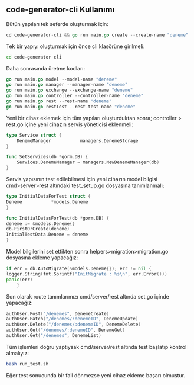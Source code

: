 ## code-generator-cli Kullanımı

Bütün yapıları tek seferde oluşturmak için:
```go
cd code-generator-cli && go run main.go create --create-name "deneme"
```

Tek bir yapıyı oluşturmak için önce cli klasörüne girilmeli:
```bash
cd code-generator cli
```
Daha sonrasında üretme kodları:
```go
go run main.go model --model-name "deneme"
go run main.go manager --manager-name "deneme"
go run main.go exchange --exchange-name "deneme"
go run main.go controller --controller-name "deneme"
go run main.go rest --rest-name "deneme"
go run main.go restTest --rest-test-name "deneme"
```
Yeni bir cihaz eklemek için tüm yapıları oluşturduktan sonra;
controller > rest.go içine yeni cihazın servis yöneticisi eklenmeli:

```go
type Service struct {
	DenemeManager           managers.DenemeStorage
}

func SetServices(db *gorm.DB) {
    Services.DenemeManager = managers.NewDenemeManager(db)
}
```
Servis yapısının test edilebilmesi için yeni cihazın model bilgisi cmd>server>rest altındaki test_setup.go dosyasına tanımlanmalı;
```go
type InitialDataForTest struct {
Deneme 			 *models.Deneme
}

func InitialDatasForTest(db *gorm.DB) {
deneme := &models.Deneme{}
db.FirstOrCreate(deneme)
InitialTestData.Deneme = deneme
}

```
Model bilgilerini set ettikten sonra helpers>migration>migration.go dosyasına ekleme yapacağız:
```go
if err = db.AutoMigrate(&models.Deneme{}); err != nil {
logger.String(fmt.Sprintf("InitMigrate : %s\n", err.Error()))
panic(err)
	}
```
Son olarak route tanımlarımızı cmd/server/rest altında set.go içinde yapacağız:
```go
authUser.Post("/denemes", DenemeCreate)
authUser.Patch("/denemes/:denemeID", DenemeUpdate)
authUser.Delete("/denemes/:denemeID", DenemeDelete)
authUser.Get("/denemes/:denemeID", DenemeGet)
authUser.Get("/denemes", DenemeList)
```
Tüm işlemleri doğru yaptıysak cmd/server/rest altında test başlatıp kontrol almalıyız:
```zsh
bash run_test.sh
```
Eğer test sonucunda bir fail dönmezse yeni cihaz ekleme başarı olmuştur.